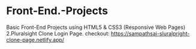 # Front-End.-Projects
Basic Front-End Projects using HTML5 &amp; CSS3 (Responsive Web Pages)
2.Pluralsight Clone Login Page.   checkout: https://sampathsai-sluralpright-clone-page.netlify.app/
